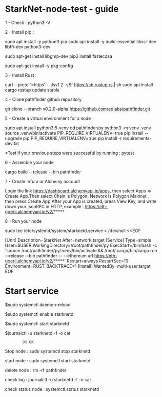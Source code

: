 # StarkNet-node-test - guide
1 - Check : python3 -V

2 - Install pip :

sudo apt install -y python3-pip
sudo apt install -y build-essential libssl-dev libffi-dev python3-dev

sudo apt-get install libgmp-dev
pip3 install fastecdsa

sudo apt-get install -y pkg-config

3 - Install Rust :

curl --proto '=https' --tlsv1.2 -sSf https://sh.rustup.rs | sh
sudo apt install cargo
rustup update stable
 

4 - Clone pathfinder github repository 

git clone --branch v0.2.0-alpha https://github.com/eqlabs/pathfinder.git


5 - Create a virtual environment for a node

sudo apt install python3.8-venv
cd pathfinder/py
python3 -m venv .venv
source .venv/bin/activate
PIP_REQUIRE_VIRTUALENV=true pip install --upgrade pip
PIP_REQUIRE_VIRTUALENV=true pip install -r requirements-dev.txt

  *Test if your previous steps were successful by running : pytest

6 - Assemble your node

cargo build --release --bin pathfinder

7 - Create Infura or Alchemy account

Login the link https://dashboard.alchemyapi.io/apps, then select Apps ⇒ Create App.Then select Chain is Polygon, Network is Polygon Mainnet , then press Create App
       After your App is created, press View Key, and write down your jsonRPC in HTTP, example : https://eth-goerli.alchemyapi.io/v2/*****

8 -  Run your node
  
sudo tee /etc/systemd/system/starknetd.service > /dev/null <<EOF
                                                                 
[Unit]
Description=StarkNet
After=network.target
[Service]
Type=simple
User=$USER
WorkingDirectory=/root/pathfinder/py
ExecStart=/bin/bash -c 'source /root/pathfinder/py/.venv/bin/activate && /root/.cargo/bin/cargo run --release --bin pathfinder -- --ethereum.url https://eth-goerli.alchemyapi.io/v2/*****'
Restart=always
RestartSec=10
Environment=RUST_BACKTRACE=1
[Install]
WantedBy=multi-user.target
EOF

# Start service
$sudo systemctl daemon-reload
                                                                 
$sudo systemctl enable starknetd
                                                                 
$sudo systemctl start starknetd
                                                                 
$journalctl -u starknetd -f -o cat
                                                                 
            OK OK
  Stop node : sudo systemctl stop starknetd
                                                                 
  start node   : sudo systemctl start starknetd
                                                                 
  delete node  : rm -rf pathfinder
                                                                 
  check log : journalctl -u starknetd -f -o cat
                                                                 
  check status node : systemctl status starknetd

